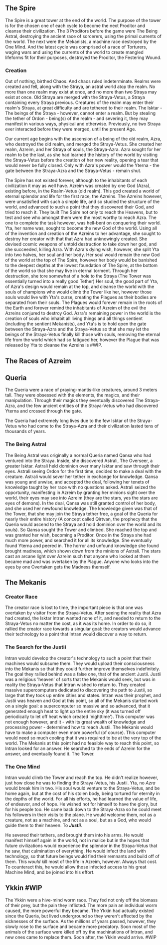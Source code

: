 
## The Spire

The Spire is a great tower at the end of the world. The purpose of the tower is for the chosen one of each cycle to become the next Proditor and cleanse their civilization. The 3 Proditors before the game were The Being Astral, destroying the ancient race of sorcerers, using the primal currents of the world. The next were the Mekanists, a machine race destroyed by the One Mind. And the latest cycle was comprised of a race of Torturers, waging wars and using the currents of the world to create mangled lifeforms fit for their purposes, destroyed the Proditor, the Festering Wound.

### Creation
Out of nothing, birthed Chaos. And chaos ruled indeterminate. Realms were created and fell, along with the Straya, an astral world atop the realm. No more than one realm may exist at once, and no more than two Straya may exist at once. Old Straya are merged with the Straya-Vetus, a Straya containing every Straya previous. Creatures of the realm may enter their realm's Straya, at great difficulty and are tethered to their realm. The Isktar - The beings of the Straya - however, cannot enter a realm. But by stealing the tether of Ordon - being(s) of the realm - and severing it, they may manifest in various ways, physical and otherwise. Previously, no two Straya ever interacted before they were merged, until the present Age.

Our current age begins with the ascension of a being of the old realm, Azra, who destroyed the old realm, and merged the Straya-Vetus. She created her realm, Azreim, and her Straya of souls, the Straya-Azra. Azra sought for her realm to be the last, as she had learned the history of the world by visiting the Straya-Vetus before the creation of her new reality, opening a tear that would never be fully closed. Only with Azra's power would the Yterna - the gate between the Straya-Azra and the Straya-Vetus - remain shut. 

The Spire has not existed forever, although to the inhabitants of each civilization it may as well have. Azreim was created by one God (Azra), existing before, in the Realm-Vetus (old realm). This god created a world of eternal splendor and life for the first race, the Azreins. The Azreins however, were unsatisfied with such a simple life, and so studied the structure of the world, and advanced to such a point that they discovered their God, and tried to reach it. They built The Spire not only to reach the Heavens, but to test and see who amongst them were the most worthy to reach Azra. The one to complete the task however, was hell-bent on conquering their world. Yta, her name was, sought to become the new God of the world. Using all of the invention and creation of the Azreins to her advantage, she sought to destroy her creator with that that Azra had unknowingly created. She devised cosmic weapons of untold destruction to take down her god, and she succeeded, killing Azra. With Azra's dying wish, however, she split Yta into two halves, her soul and her body. Her soul would remain the new God of the world at the top of The Spire, however her body would be banished to the deepest depths at the lowest foundation of The Spire, at the bottom of the world so that she may live in eternal torment.
Through her destruction, she tore somewhat of a hole to the Straya (The Tower was essentially turned into a really good Tether)
Her soul, the good part of Yta, of Azra's design would remain at the top, and cleanse the world with the souls of champions who would climb the Tower like her, however those souls would live with Yta's curse, creating the Plagues as their bodies are separated from their souls. The Plagues would forever remain in the roots of the Earth and forever remind the inhabitants of Azreim of the evil the Azreins conjured to destroy God. Azra's remaining power in the world is the creation of souls who inhabit all living things and all things sentient (including the sentient Mekanists), and Yta's is to hold open the gate between the Straya-Azra and the Straya-Vetus so that she may let the beings of the Straya-Vetus finally kill those with souls, removing the eternal life from the world which had so fatigued her, however the Plague that was released by Yta to cleanse the Azreins is #WIP.

## The Races of Azreim

## Queria

The Queria were a race of praying-mantis-like creatures, around 3 meters tall. They were obsessed with the elements, the magics, and their manipulation. Through their magics they eventually discovered The Straya-Azra, and the few ancient entities of the Straya-Vetus who had discovered Yterna and crossed through the gate.

The Queria had extremely long lives due to the few Isktar of the Straya-Vetus who had come to the Straya-Azra and their civilization lasted tens of thousands of years.

### The Being Astral

The Being Astral was originally a normal Queria named Qansa who had ventured into the Straya. Inside, she discovered Astrali, The Overseer, a greater Isktar. Astrali held dominion over many Isktar and saw through their eyes. Astrali seeing Ordon for the first time, decided to make a deal with the creature. Astrali would sever her tether in exchange for knowledge. Qansa was young and unwise, and accepted the deal, following her tenets of knowledge taught by her race with no questions asked. Astrali seized the opportunity, manifesting in Azreim by granting her minions sight over the world, their eyes may see into Azreim (they are the stars, yes the stars are eyes of demons). In the deal, Qansa was still granted control of her body, and she used her newfound knowledge. The knowledge given was that of the Tower, that she may join the Straya tether free, a goal of the Queria for nearly their entire history (A concept called Qirtvan, the prophecy that the Queria would ascend to the Straya and hold dominion over the world and its souls). So Qansa sought the Tower and climbed. She reached the top and was granted her wish, becoming a Proditor. Once in the Straya she had much more power, and searched it for all its knowledge. She eventually found Yterna and peered in. The horror and unfound knowledge she found brought madness, which shown down from the minions of Astrali. The stars cast an arcane light over Azreim such that anyone who looked at them became mad and was overtaken by the Plague. Anyone who looks into the eyes by one Overtaken gets the Madness themself.

## The Mekanis

### Creator Race

The creator race is lost to time, the important piece is that one was overtaken by visitor from the Straya-Vetus. After seeing the reality that Azra had created, the Isktar Intran wanted none of it, and needed to return to the Straya-Vetus no matter the cost, as it was its home. In order to do so, it rallied the creator race towards a singular goal: the creators would advance their technology to a point that Intran would discover a way to return.

### The Search for the Justii

Intran would develop the creator's technology to such a point that their machines would subsume them. They would upload their consciousness into the Mekanis so that they could further improve themselves indefinitely. The goal they rallied behind was a false one, that of the ancient Justii. Justii was a religious 'heaven' of sorts that the Mekanis would seek, but was in reality the Straya-Vetus that Intran wished to return to. They created massive supercomputers dedicated to discovering the path to Justii, so large that they took up entire cities and states. Intran was their prophet, and Justii was heaven and God at this point, so all of the Mekanis started work on a single goal: a supercomputer so massive and so advanced, that it generated enough heat to light up the entire sky (it was turned off periodically to let off heat which created 'nighttime'). This computer was not enough however, and it - with its great wealth of knowledge and processing power - determined how to reach Justii. The Mekanis would have to make a computer even more powerful (of course). This computer would need so much cooling that it was required to be at the very top of the world. The Mekanis at this point had no feasible way to reach this point, so Intran looked for an answer. He searched to the ends of Azreim for the answer, and eventually found it. The Tower.

### The One Mind

Intran would climb the Tower and reach the top. He didn't realize however, just how close he was to finding the Straya-Vetus, his Justii. Yta, no *Azra* would break him in two. His soul would venture to the Straya-Vetus, and be home again, but at the cost of his stolen body, being tortured for eternity in the depths of the world. For all his efforts, he had learned the value of life, of endeavor, and of hope. He wished not for himself to have the glory, but for his people too. He came back down to the Straya-Azra so he could meet his followers in their visits to the plane. He would welcome them, not as a creature, not as a machine, and not as a soul, but as a God, who would guide them to their heaven. To ***Justii***. 

He severed their tethers, and brought them into his arms. He would manifest himself again in the world, not in malice but in the hopes that future civilizations would experience the splendor in the Straya-Vetus that he saw, that culmination of everything. He would infect the land with technology, so that future beings would find their remnants and build off of them. This *would* kill most of the life in Azreim, however. Always that cost. To counteract this, he would allow those infected access to his great Machine Mind, and be joined into his effort.

## Ykkin #WIP 

The Ykkin were a hive-mind worm race. They fed not only off the biomass of their prey, but the pain they inflicted. The more pain an individual worm caused, the more powerful they became. The Ykkin had actually existed since the Queria, but lived underground so they weren't affected by the sicknesses of the surface. As the millions of years passed, however, they slowly rose to the surface and became more predatory. Soon most of the animals of the surface were killed off by the machinations of Intran, and new ones came to replace them. Soon after, the Ykkin would arrive. #WIP 
